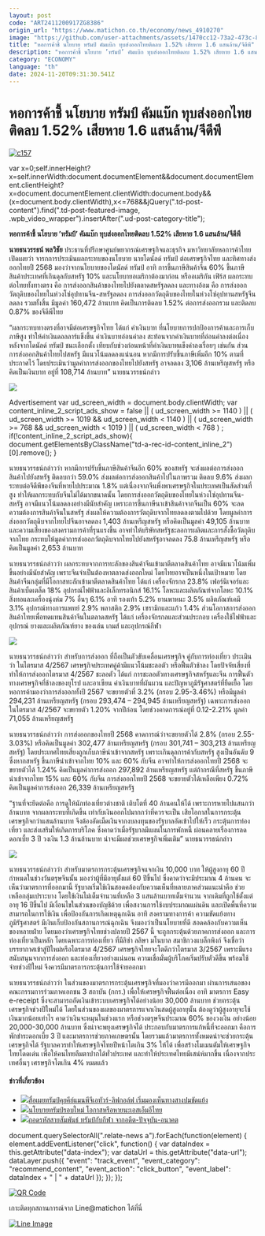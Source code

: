 ```yaml
---
layout: post
code: "ART2411200917ZG8386"
origin_url: "https://www.matichon.co.th/economy/news_4910270"
image: "https://github.com/user-attachments/assets/1470cc12-73a2-473c-8cb5-a97879f51081"
title: "หอการค้าชี้ นโยบาย ทรัมป์ คัมแบ๊ก ทุบส่งออกไทยติดลบ 1.52% เสียหาย 1.6 แสนล้าน/จีดีพี"
description: "หอการค้าชี้ นโยบาย ’ทรัมป์’ คัมแบ๊ก ทุบส่งออกไทยติดลบ 1.52% เสียหาย 1.6 แสนล้าน/จีดีพี"
category: "ECONOMY"
language: "th"
date: 2024-11-20T09:31:30.541Z
---
```


# หอการค้าชี้ นโยบาย ทรัมป์ คัมแบ๊ก ทุบส่งออกไทยติดลบ 1.52% เสียหาย 1.6 แสนล้าน/จีดีพี

[![](https://www.matichon.co.th/wp-content/uploads/2024/11/c157.jpg "c157")](https://www.matichon.co.th/wp-content/uploads/2024/11/c157.jpg)

var x=0;self.innerHeight?x=self.innerWidth:document.documentElement&&document.documentElement.clientHeight?x=document.documentElement.clientWidth:document.body&&(x=document.body.clientWidth),x<=768&&jQuery(".td-post-content").find(".td-post-featured-image, .wpb\_video\_wrapper").insertAfter(".ud-post-category-title");

**หอการค้าชี้ นโยบาย ’ทรัมป์’ คัมแบ๊ก ทุบส่งออกไทยติดลบ 1.52% เสียหาย 1.6 แสนล้าน/จีดีพี**

**นายธนวรรธน์ พลวิชัย** ประธานที่ปรึกษาศูนย์พยากรณ์เศรษฐกิจและธุรกิจ มหาวิทยาลัยหอการค้าไทย เปิดเผยว่า จารกการประเมินผลกระทบของนโยบาย นายโดนัลด์ ทรัมป์ ต่อเศรษฐกิจไทย และทิศทางส่งออกไทยปี 2568 มองว่าจากนโยบายของโดนัลด์ ทรัมป์ อาทิ การขึ้นภาษีสินค้าจีน 60% ขึ้นภาษีสินค้าประเทศที่เกินดุลกับสหรัฐ 10% และนโยบายอเมริกาต้องมาก่อน หรืออเมริกัน เฟิร์ส ผลกระทบต่อไทยทั้งทางตรง คือ การส่งออกสินค้าของไทยไปยังตลาดสหรัฐลดลง และทางอ้อม คือ การส่งออกวัตถุดิบของไทยในห่วงโซ่อุปทานจีน-สหรัฐลดลง การส่งออกวัตถุดิบของไทยในห่วงโซ่อุปทานสหรัฐจีนลดลง รวมทั้งสิ้น มีมูลค่า 160,472 ล้านบาท คิดเป็นการติดลบ 1.52% ต่อการส่งออกรวม และติดลบ 0.87% ของจีดีพีไทย

“ผลกระทบทางตรงที่อาจมีต่อเศรษฐกิจไทย ได้แก่ ค่าเงินบาท ที่นโยบายการปกป้องการค้าและการเก็บภาษีสูง ทำให้ค่าเงินดอลลาร์แข็งขึ้น ค่าเงินบาทอ่อนค่าลง สะท้อนจากค่าเงินบาทที่อ่อนค่าลงต่อเนื่อง หลังจากโดนัลด์ ทรัมป์ ชนะเลือกตั้ง เทียบกับช่วงก่อนหน้าที่ค่าเงินบาทแข็งค่าลงเรื่อยๆ เช่นกัน ส่วนการส่งออกสินค้าไทยไปสหรัฐ มีแนวโน้มลดลงแน่นอน หากมีการปรับขึ้นภาษีเพิ่มอีก 10% ตามที่ประกาศไว้ โดยประเมินว่ามูลค่าการส่งออกของไทยไปยังสหรัฐ อาจลดลง 3,106 ล้านเหรีญสหรัฐ หรือคิดเป็นเงินบาท อยู่ที่ 108,714 ล้านบาท” นายธนวรรธน์กล่าว

![](https://www.matichon.co.th/wp-content/uploads/2024/11/344445_0_0-scaled.jpg)

Advertisement var ud\_screen\_width = document.body.clientWidth; var content\_inline\_2\_script\_ads\_show = false || ( ud\_screen\_width >= 1140 ) || ( ud\_screen\_width >= 1019 && ud\_screen\_width < 1140 ) || ( ud\_screen\_width >= 768 && ud\_screen\_width < 1019 ) || ( ud\_screen\_width < 768 ) ; if(!content\_inline\_2\_script\_ads\_show){ document.getElementsByClassName("td-a-rec-id-content\_inline\_2")\[0\].remove(); }

นายธนวรรธน์กล่าวว่า หากมีการปรับขึ้นภาษีสินค้าจีนอีก 60% ของสหรัฐ จะส่งผลต่อการส่งออกสินค้าไปยังสหรัฐ ติดลบกว่า 59.0% ส่งผลต่อการส่งออกสินค้าไปในภาพรวม ติดลบ 9.6% ส่งผลกระทบต่อจีดีพีของจีนที่หายไปประมาณ 1.8% แต่เนื่องจากจีนพึ่งพาเศรษฐกิจในประเทศเป็นสัดส่วนที่สูง ทำให้ผลกระทบกับจีนไม่ได้มากขนาดนั้น โดยการส่งออกวัตถุดิบของไทยในห่วงโซ่อุปทานจีน-สหรัฐ อาจมีแนวโน้มลดลงอย่างมีนัยสำคัญ เพราะการขึ้นภาษีนาเข้าสินค้าจากจีนเป็น 60% จะลดความต้องการสินค้าจีนในสหรัฐ ส่งผลให้ความต้องการวัตถุดิบจากไทยลดลงตามไปด้วย โดยมูลค่าการส่งออกวัตถุดิบจากไทยไปจีนอาจลดลง 1,403 ล้านเหรีญสหรัฐ หรือคิดเป็นมูลค่า 49,105 ล้านบาท และความเสี่ยงของสงครามการค้าที่รุนแรงขึ้น อาจทำให้บริษัทสหรัฐชะลอการผลิตและการสั่งซื้อวัตถุดิบจากไทย กระทบให้มูลค่าการส่งออกวัตถุดิบจากไทยไปยังสหรัฐอาจลดลง 75.8 ล้านเหรีญสหรัฐ หรือคิดเป็นมูลค่า 2,653 ล้านบาท

นายธนวรรธน์กล่าวว่า ผลกระทบจากการทะลักของสินค้าจีนเข้ามาตีตลาดสินค้าไทย อาจมีแนวโน้มเพิ่มขึ้นอย่างมีนัยสำคัญ เพราะจีนจำเป็นต้องหาตลาดส่งออกใหม่ โดยไทยอาจเป็นหนึ่งในเป้าหมาย โดยสินค้าจีนกลุ่มที่มีโอกาสทะลักเข้ามาตีตลาดสินค้าไทย ได้แก่ เครื่องจักรกล 23.8% เฟอร์นิเจอร์และสินค้าเบ็ดเตล็ด 18% อุปกรณ์ไฟฟ้าและอิเล็กทรอนิกส์ 16.1% โลหะและผลิตภัณฑ์จากโลหะ 10.1% สิ่งทอและเครื่องนุ่งห่ม 7% อื่นๆ 6.1% อาทิ รองเท้า 5.2% ยานพาหนะ 3.5% ผลิตภัณฑ์เคมี 3.1% อุปกรณ์ทางการแพทย์ 2.9% พลาสติก 2.9% เซรามิกและแก้ว 1.4% ส่วนโอกาสการส่งออกสินค้าไทยเพื่อทดแทนสินค้าจีนในตลาดสหรัฐ ได้แก่ เครื่องจักรกลและส่วนประกอบ เครื่องใช้ไฟฟ้าและอุปกรณ์ ยางและผลิตภัณฑ์ยาง ของเล่น เกมส์ และอุปกรณ์กีฬา

![](https://www.matichon.co.th/wp-content/uploads/2024/11/344437_0-scaled.jpg)

นายธนวรรธน์กล่าวว่า สำหรับการส่งออก ที่ถือเป็นตัวขับเคลื่อนเศรษฐกิจ คู่กับการท่องเที่ยว ประเมินว่า ในไตรมาส 4/2567 เศรษฐกิจประเทศคู่ค้ามีแนวโน้มชะลอตัว หรือฟื้นตัวช้าลง โดยปัจจัยเสี่ยงที่ทำให้การส่งออกไตรมาส 4/2567 ชะลอตัว ได้แก่ การชะลอตัวทางเศรษฐกิจสหรัฐและจีน การฟื้นตัวทางเศรษฐกิจที่ช้าลงของยุโรป และอาเซียน ค่าเงินบาทที่ผันผวน และปัญหาภูมิรัฐศาสตร์ที่ยืดเยื้อ โดยหอการค้ามองว่าการส่งออกทั้งปี 2567 จะขยายตัวที่ 3.2% (กรอบ 2.95-3.46%) หรือมีมูลค่า 294,231 ล้านเหรียญสหรัฐ (กรอบ 293,474 – 294,945 ล้านเหรียญสหรัฐ) เฉพาะการส่งออกในไตรมาส 4/2567 จะขยายตัว 1.20% จากปีก่อน โดยช่วงคาดการณ์อยู่ที่ 0.12-2.21% มูลค่า 71,055 ล้านเหรียญสหรัฐ

นายธนวรรธน์กล่าวว่า การส่งออกของไทยปี 2568 คาดการณ์ว่าจะขยายตัวได้ 2.8% (กรอบ 2.55-3.03%) หรือคิดเป็นมูลค่า 302,477 ล้านเหรียญสหรัฐ (กรอบ 301,741 – 303,213 ล้านเหรียญสหรัฐ) โดยประเทศไทยเสี่ยงถูกเก็บภาษีนำเข้าจากสหรัฐ เพราะเกินดุลการค้ากับสหรัฐ สูงเป็นอันดับ 9 ซึ่งหากสหรัฐ ขึ้นภาษีนำเข้าจากไทย 10% และ 60% กับจีน อาจทำให้การส่งออกไทยปี 2568 จะขยายตัวได้ 1.24% คิดเป็นมูลค่าการส่งออก 297,892 ล้านเหรียญสหรัฐ แต่ถ้ากรณีที่สหรัฐ ขึ้นภาษีนำเข้าจากไทย 15% และ 60% กับจีน การส่งออกไทยปี 2568 จะขยายตัวได้เหลือเพียง 0.72% คิดเป็นมูลค่าการส่งออก 26,339 ล้านเหรียญสหรัฐ

“ฐานที่จะยึดต่อคือ การดูให้นักท่องเที่ยวต่างชาติ เติบโตที่ 40 ล้านคนให้ได้ เพราะการหายไปแสนกว่าล้านบาท จากผลกระทบที่เกิดขึ้น เท่ากับเงินออกไปมากกว่าที่ควรจะเป็น เสียโอกาสในการกระตุ้นเศรษฐกิจกว่าแสนล้านบาท จึงต้องอัดเม็ดเงินจากงบลงทุนของรัฐบาลอัดเข้าไปให้เร็ว กระตุ้นการท่องเที่ยว และส่งเสริมให้เกิดการบริโภค ซึ่งคาดว่าเมื่อรัฐบาลมีแผนในการพักหนี้ ผ่อนคลายเรื่องการลดดอกเบี้ย 3 ปี วงเงิน 1.3 ล้านล้านบาท น่าจะมีผลช่วยเศรษฐกิจเพิ่มเติม” นายธนวรรธน์กล่าว

![](https://www.matichon.co.th/wp-content/uploads/2024/11/344442_0_0-scaled.jpg)

นายธนวรรธน์กล่าวว่า สำหรับมาตรการกระตุ้นเศรษฐกิจแจกเงิน 10,000 บาท ให้ผู้สูงอายุ 60 ปี กำหนดในช่วงวันตรุษจีนนั้น มองว่าผู้ที่มีอายุตั้งแต่ 60 ปีขึ้นไป ซึ่งคาดว่าจะมีประมาณ 4 ล้านคน จะเห็นว่ามาตรการที่ออกมานี้ รัฐบาลเริ่มใช้เงินสอดคล้องกับความเห็นที่หลายภาคส่วนแนะนำคือ ช่วยเหลือกลุ่มเปราะบาง โดยใช้เงินไม่เต็มจำนวนที่เหลือ 3 แสนล้านบาทเต็มจำนวน จากเดิมที่ถูกใช้ตั้งแต่อายุ 16 ปีขึ้นไป มีเงื่อนไขในส่วนของบัญชีด้วย เพื่อสงวนการใช้งบประมาณแผ่นดิน และเปิดพื้นที่ความสามารถในการใช้เงิน เพื่อป้องกันการเกิดเหตุฉุกเฉิน อาทิ สงครามทางการค้า ความขัดแย้งทางภูมิรัฐศาสตร์ มีเงินเก็บป้องกันสถานการณ์ฉุกเฉิน จึงมองว่าเป็นนโยบายที่ดี สอดคล้องกับความเห็นของหลายฝ่าย โดยมองว่าเศรษฐกิจไทยช่วงปลายปี 2567 นี้ จะถูกกระตุ้นด้วยภาคการส่งออก และการท่องเที่ยวเป็นหลัก โดยเฉพาะการท่องเที่ยว ที่มีลิซ่า ลลิษา มโนบาล สมาชิกวงแบล็กพิงก์ จึงเชื่อว่าบรรยากาศเข้าสู่ปีใหม่หรือไตรมาส 4/2567 เศรษฐกิจไทยจะโตดีกว่าไตรมาส 3/2567 เพราะมีแรงสนับสนุนจากการส่งออก และท่องเที่ยวอย่างแน่นอน ความเชื่อมั่นผู้บริโภคเริ่มปรับตัวดีขึ้น พร้อมใช้จ่ายช่วงปีใหม่ จึงควรมีมาตรการกระตุ้นการใช้จ่ายออกมา

นายธนวรรธน์กล่าวว่า ในส่วนของมาตรการกระตุ้นเศรษฐกิจที่มองว่าควรมีออกมา ผ่านการเสนอของคณะกรรมการร่วมภาคเอกชน 3 สถาบัน (กกร.) เพื่อให้เศรษฐกิจฟื้นต่อเนื่อง อาทิ มาตรการ Easy e-receipt ซึ่งจะสามารถอัดเงินเข้าระบบเศรษฐกิจได้อย่างน้อย 30,000 ล้านบาท ช่วยกระตุ้นเศรษฐกิจช่วงปีใหม่ได้ โดยในส่วนของผลของมาตรการแจกเงินสดผู้สูงอายุนั้น ต้องดูว่าผู้สูงอายุจะใช้เงินมากน้อยเท่าไร คาดว่าเงินจะหมุนในช่วงแรก หรือช่วงตรุษจีนประมาณ 60% ของวงเงิน อย่างน้อย 20,000-30,000 ล้านบาท ซึ่งน่าจะพยุงเศรษฐกิจได้ ประกอบกับมาตรการแก้หนี้ที่จะออกมา คือการพักชำระดอกเบี้ย 3 ปี และมาตรการช่วยภาคเกษตรนั้น โดยรวมแล้วมาตรการทั้งหมดน่าจะช่วยกระตุ้นเศรษฐกิจได้ รัฐบาลควรทำให้เศรษฐกิจไทยปีหน้าโตเกิน 3% ให้ได้ เพื่อสร้างโมเมนตัมให้เศรษฐกิจไทยโดดเด่น เพื่อให้คนไทยลืมตาปากได้ทั่วประเทศ และทำให้ประเทศไทยมีเสน่ห์มากขึ้น เนื่องจากประเทศอื่นๆ เศรษฐกิจโตเกิน 4% หมดแล้ว

#### ข่าวที่เกี่ยวข้อง

*   [![](https://www.matichon.co.th/wp-content/uploads/2024/11/AP24317406347054.jpg)สื่อเผยทรัมป์คุยคีย์แมนพีจีเอทัวร์-ลิฟกอล์ฟ เริ่มมองเห็นทางสางปมขัดแย้ง](https://www.matichon.co.th/sport/sport-inter/news_4906224)
*   [![](https://www.matichon.co.th/wp-content/uploads/2024/11/scoop-1.jpg)นโยบายทรัมป์รอบใหม่ โอกาสหรือหายนะเอสเอ็มอีไทย](https://www.matichon.co.th/economy/news_4905290)
*   [![](https://www.matichon.co.th/wp-content/uploads/2024/11/AP24311626475254.jpg)ถอดรหัสสายสัมพันธ์ ทรัมป์กับกีฬา จากอดีต-ปัจจุบัน-อนาคต](https://www.matichon.co.th/sport/sportscoop/news_4900856)

document.querySelectorAll(".relate-news a").forEach(function(element) { element.addEventListener("click", function() { var dataIndex = this.getAttribute("data-index"); var dataUrl = this.getAttribute("data-url"); dataLayer.push({ "event": "track\_event", "event\_category": "recommend\_content", "event\_action": "click\_button", "event\_label": dataIndex + " | " + dataUrl }); }); });

[![QR Code](https://www.matichon.co.th/wp-content/uploads/2023/07/wob1371z.jpg)](https://lin.ee/ht0nDxX)

เกาะติดทุกสถานการณ์จาก Line@matichon ได้ที่นี่

[![Line Image](https://www.matichon.co.th/wp-content/uploads/2023/07/th.png)](https://lin.ee/ht0nDxX)